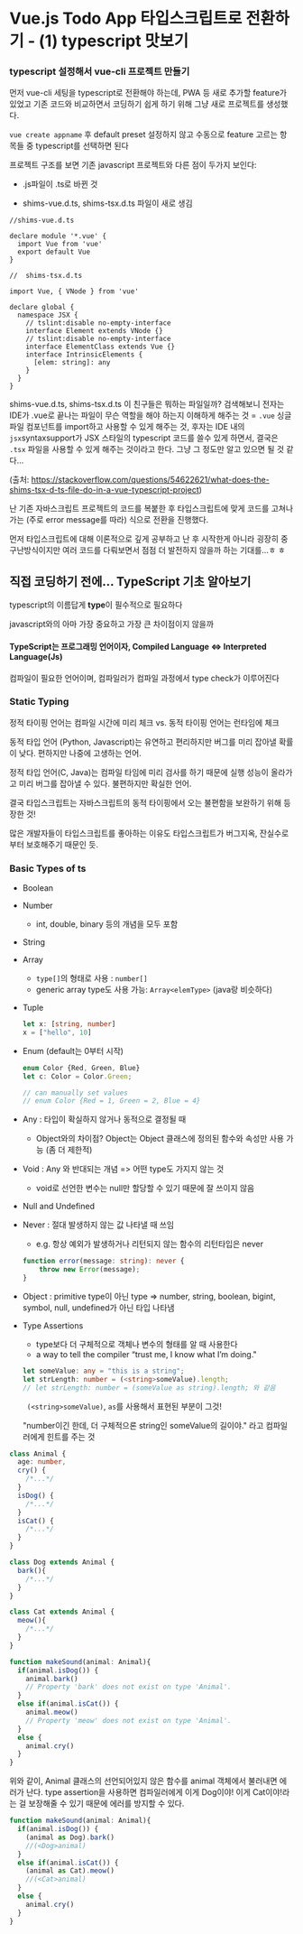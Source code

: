 # Vue.js Todo App 타입스크립트로 전환하기 - (1) typescript 맛보기

### typescript 설정해서 vue-cli 프로젝트 만들기 

먼저 vue-cli 세팅을 typescript로 전환해야 하는데, PWA 등 새로 추가할 feature가 있었고 기존 코드와 비교하면서 코딩하기 쉽게 하기 위해 그냥 새로 프로젝트를 생성했다. 

`vue create appname` 후 default preset 설정하지 않고 수동으로 feature 고르는 항목들 중 typescript를 선택하면 된다

프로젝트 구조를 보면 기존 javascript 프로젝트와 다른 점이 두가지 보인다:

* .js파일이 .ts로 바뀐 것

* shims-vue.d.ts, shims-tsx.d.ts 파일이 새로 생김

``` declare *module* '*.vue' {
//shims-vue.d.ts

declare module '*.vue' {
  import Vue from 'vue'
  export default Vue
}
```

``` 
//  shims-tsx.d.ts

import Vue, { VNode } from 'vue'

declare global {
  namespace JSX {
    // tslint:disable no-empty-interface
    interface Element extends VNode {}
    // tslint:disable no-empty-interface
    interface ElementClass extends Vue {}
    interface IntrinsicElements {
      [elem: string]: any
    }
  }
}
```

shims-vue.d.ts, shims-tsx.d.ts 이 친구들은 뭐하는 파일일까? 검색해보니 전자는 IDE가 .vue로 끝나는 파일이 무슨 역할을 해야 하는지 이해하게 해주는 것 = `.vue` 싱글 파일 컴포넌트를 import하고 사용할 수 있게 해주는 것, 후자는 IDE 내의 `jsx`syntaxsupport가 JSX 스타일의 typescript 코드를 쓸수 있게 하면서, 결국은 `.tsx` 파일을 사용할 수 있게 해주는 것이라고 한다. 그냥 그 정도만 알고 있으면 될 것 같다… 

(출처: https://stackoverflow.com/questions/54622621/what-does-the-shims-tsx-d-ts-file-do-in-a-vue-typescript-project)

난 기존 자바스크립트 프로젝트의 코드를 복붙한 후 타입스크립트에 맞게 코드를 고쳐나가는 (주로 error message를 따라) 식으로 전환을 진행했다. 

먼저 타입스크립트에 대해 이론적으로 깊게 공부하고 난 후 시작한게 아니라 굉장히 중구난방식이지만 여러 코드를 다뤄보면서 점점 더 발전하지 않을까 하는 기대를…ㅎ ㅎ

## 직접 코딩하기 전에… TypeScript 기초 알아보기

typescript의 이름답게 <strong>type</strong>이 필수적으로 필요하다

javascript와의 아마 가장 중요하고 가장 큰 차이점이지 않을까

#### TypeScript는 프로그래밍 언어이자, Compiled Language <=> Interpreted Language(Js)

컴파일이 필요한 언어이며, 컴파일러가 컴파일 과정에서 type check가 이루어진다

### Static Typing 

정적 타이핑 언어는 컴파일 시간에 미리 체크 vs. 동적 타이핑 언어는 런타임에 체크 

동적 타입 언어 (Python, Javascript)는 유연하고 편리하지만 버그를 미리 잡아낼 확률이 낮다. 편하지만 나중에 고생하는 언어.

정적 타입 언어(C, Java)는 컴파일 타임에 미리 검사를 하기 때문에 실행 성능이 올라가고 미리 버그를 잡아낼 수 있다. 불편하지만 확실한 언어. 

결국 타입스크립트는 자바스크립트의 동적 타이핑에서 오는 불편함을 보완하기 위해 등장한 것! 

많은 개발자들이 타입스크립트를 좋아하는 이유도 타입스크립트가 버그지옥, 잔실수로부터 보호해주기 때문인 듯.

### Basic Types of ts 

* Boolean

* Number

  * int, double, binary 등의 개념을 모두 포함 

* String

* Array

  * `type[]`의 형태로 사용 : `number[]`
  * generic array type도 사용 가능: `Array<elemType>` (java랑 비슷하다)

* Tuple

  ``` typescript
  let x: [string, number]
  x = ["hello", 10]
  ```

* Enum (default는 0부터 시작)

  ``` typescript
  enum Color {Red, Green, Blue}
  let c: Color = Color.Green;
  
  // can manually set values 
  // enum Color {Red = 1, Green = 2, Blue = 4}
  ```

* Any : 타입이 확실하지 않거나 동적으로 결정될 때

  * Object와의 차이점? Object는 Object 클래스에 정의된 함수와 속성만 사용 가능 (좀 더 제한적)

* Void : Any 와 반대되는 개념 => 어떤 type도 가지지 않는 것 

  * void로 선언한 변수는 null만 할당할 수 있기 때문에 잘 쓰이지 않음 

* Null and Undefined

* Never : 절대 발생하지 않는 값 나타낼 때 쓰임

  * e.g. 항상 예외가 발생하거나 리턴되지 않는 함수의 리턴타입은 never 

  ```typescript
  function error(message: string): never {
      throw new Error(message);
  }
  ```

  

* Object : primitive type이 아닌 type => number, string, boolean, bigint, symbol, null, undefined가 아닌 타입 나타냄 

* Type Assertions 

  * type보다 더 구체적으로 객체나 변수의 형태를 알 때 사용한다 
  * a way to tell the compiler “trust me, I know what I’m doing."

  ```typescript
  let someValue: any = "this is a string";
  let strLength: number = (<string>someValue).length;
  // let strLength: number = (someValue as string).length; 와 같음 
  ```

  ` (<string>someValue)`, `as`를 사용해서 표현된 부분이 그것!

  "number이긴 한데, 더 구체적으론 string인 someValue의 길이야." 라고 컴파일러에게 힌트를 주는 것 

```typescript
class Animal {
  age: number,
  cry() {
    /*...*/
  }
  isDog() {
    /*...*/
  }
  isCat() {
    /*...*/
  }
}

class Dog extends Animal {
  bark(){ 
    /*...*/
  }
}

class Cat extends Animal {
  meow(){ 
    /*...*/
  }
}

function makeSound(animal: Animal){
  if(animal.isDog()) {
    animal.bark() 
    // Property 'bark' does not exist on type 'Animal'.
  }
  else if(animal.isCat()) {
    animal.meow()
    // Property 'meow' does not exist on type 'Animal'.
  }
  else {
    animal.cry()
  }
}
```

위와 같이, Animal 클래스의 선언되어있지 않은 함수를 animal 객체에서 불러내면 에러가 난다. type assertion을 사용하면 컴파일러에게 이게 Dog이야! 이게 Cat이야!라는 걸 보장해줄 수 있기 때문에 에러를 방지할 수 있다. 

```typescript
function makeSound(animal: Animal){
  if(animal.isDog()) {
    (animal as Dog).bark() 
    //(<Dog>animal)
  }
  else if(animal.isCat()) {
    (animal as Cat).meow()
    //(<Cat>animal)
  }
  else {
    animal.cry()
  }
}
```

### 





